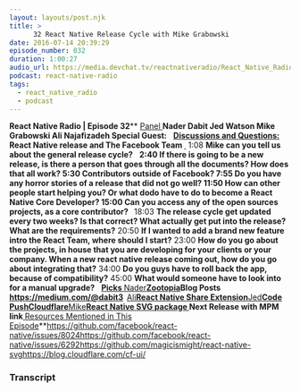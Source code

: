 ```yaml
---
layout: layouts/post.njk
title: >
      32 React Native Release Cycle with Mike Grabowski
date: 2016-07-14 20:39:29
episode_number: 032
duration: 1:00:27
audio_url: https://media.devchat.tv/reactnativeradio/React_Native_Radio_Episode_32.mp3
podcast: react-native-radio
tags: 
  - react_native_radio
  - podcast
---
```


 **React Native Radio | Episode 32**** <u>Panel </u> **Nader Dabit Jed Watson Mike Grabowski Ali Najafizadeh Special Guest:** &nbsp; ****<u>Discussions and Questions:</u> React Native release and The Facebook Team**  **<u> </u>**** 1:08 **Mike can you tell us about the general release cycle?** &nbsp; ****2:40** If there is going to be a new release, is there a person that goes through all the documents? How does that all work? **5:30** Contributors outside of Facebook? **7:55** Do you have any horror stories of a release that did not go well? **11:50** How can other people start helping you? Or what dodo have to do to become a React Native Core Developer? **15:00** Can you access any of the open sources projects, as a core contributor? **&nbsp;**** 18:03 **The release cycle get updated every two weeks? Is that correct? What actually get put into the release? What are the requirements?** 20:50 **If I wanted to add a brand new feature intro the React Team, where should I start?** 23:00 **How do you go about the projects, in house that you are developing for your clients or your company. When a new react native release coming out, how do you go about integrating that?** 34:00 **Do you guys have to roll back the app, because of compatibility?** 45:00 **What would someone have to look into for a manual upgrade?** &nbsp; ****<u>Picks </u>**** <u>Nader</u>**[Zootopia](http://www.imdb.com/title/tt2948356/)Blog Posts https://medium.com/@dabit3 &nbsp;**<u>Ali</u>**[React Native Share Extension](https://github.com/facebook/react-native/issues/1626)**<u>Jed</u>**[Code Push](https://github.com/Microsoft/code-push)[Cloudflare](https://blog.cloudflare.com/cf-ui/)**<u>Mike</u>**[React Native SVG package](https://github.com/magicismight/react-native-svg)<u> </u>Next Release with MPM link<u> </u>**<u>Resources Mentioned in This Episode</u>**<u><a href="https://github.com/facebook/react-native/issues/8024">https://github.com/facebook/react-native/issues/8024</a></u><u><a href="https://github.com/facebook/react-native/issues/6292">https://github.com/facebook/react-native/issues/6292</a></u><u><a href="https://github.com/magicismight/react-native-svg">https://github.com/magicismight/react-native-svg</a></u><u><a href="https://blog.cloudflare.com/cf-ui/">https://blog.cloudflare.com/cf-ui/</a></u>

### Transcript



